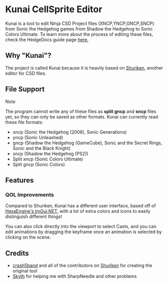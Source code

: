 # Kunai CellSprite Editor
Kunai is a tool to edit Ninja CSD Project files (XNCP,YNCP,GNCP,SNCP) from Sonic the Hedgehog games from Shadow the Hedgehog to Sonic Colors Ultimate.
To learn more about the process of editing these files, check the HedgeDocs guide page [here.](https://wiki.hedgedocs.com/index.php/How_to_use_Kunai)

## Why "Kunai"?
The project is called Kunai because it is heavily based on [Shuriken](https://github.com/crash5band/Shuriken), another editor for CSD files.

## File Support
 > [!NOTE]  
> The program cannot write any of these files as **split gncp** and **sncp** files yet, so they can only be saved as other formats.
Kunai can currently read these file formats:
- xncp (Sonic the Hedgehog (2006), Sonic Generations)
- yncp (Sonic Unleashed)
- gncp (Shadow the Hedgehog (GameCube), Sonic and the Secret Rings, Sonic and the Black Knight)
- sncp (Shadow the Hedgehog (PS2))
- Split xncp (Sonic Colors Ultimate)
- Split gncp (Sonic Colors)

## Features
### QOL Improvements
Compared to Shuriken, Kunai has a different user interface, based off of [HexaEngine's ImGui.NET](https://github.com/HexaEngine/Hexa.NET.ImGui), with a lot of extra colors and icons to easily distinguish different things! 

You can also click directly into the viewport to select Casts, and you can edit animations by dragging the keyframe once an animation is selected by clicking on the scene.

## Credits
- [crash5band](https://github.com/crash5band) and all of the contributors on [Shuriken](https://github.com/crash5band/Shuriken) for creating the original tool
- [Skyth](https://github.com/blueskythlikesclouds) for helping me with SharpNeedle and other problems
